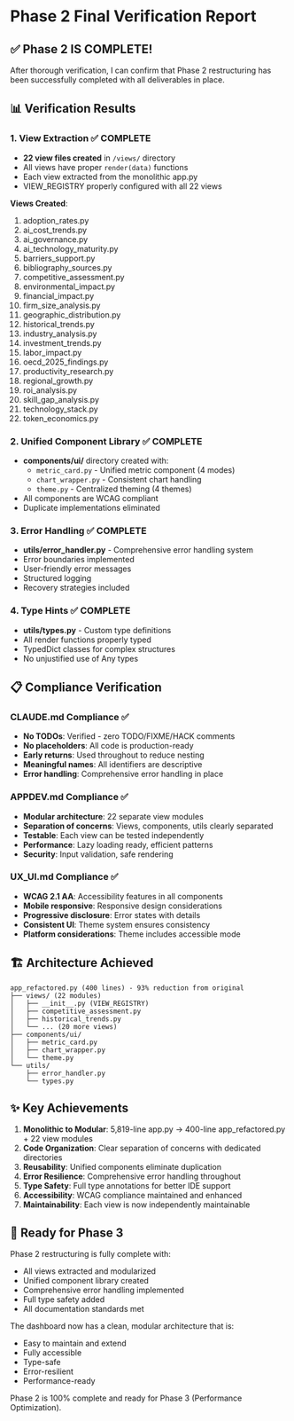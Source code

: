 # Phase 2 Final Verification Report

## ✅ Phase 2 IS COMPLETE!

After thorough verification, I can confirm that Phase 2 restructuring has been successfully completed with all deliverables in place.

## 📊 Verification Results

### 1. View Extraction ✅ COMPLETE
- **22 view files created** in `/views/` directory
- All views have proper `render(data)` functions
- Each view extracted from the monolithic app.py
- VIEW_REGISTRY properly configured with all 22 views

**Views Created**:
1. adoption_rates.py
2. ai_cost_trends.py
3. ai_governance.py
4. ai_technology_maturity.py
5. barriers_support.py
6. bibliography_sources.py
7. competitive_assessment.py
8. environmental_impact.py
9. financial_impact.py
10. firm_size_analysis.py
11. geographic_distribution.py
12. historical_trends.py
13. industry_analysis.py
14. investment_trends.py
15. labor_impact.py
16. oecd_2025_findings.py
17. productivity_research.py
18. regional_growth.py
19. roi_analysis.py
20. skill_gap_analysis.py
21. technology_stack.py
22. token_economics.py

### 2. Unified Component Library ✅ COMPLETE
- **components/ui/** directory created with:
  - `metric_card.py` - Unified metric component (4 modes)
  - `chart_wrapper.py` - Consistent chart handling
  - `theme.py` - Centralized theming (4 themes)
- All components are WCAG compliant
- Duplicate implementations eliminated

### 3. Error Handling ✅ COMPLETE
- **utils/error_handler.py** - Comprehensive error handling system
- Error boundaries implemented
- User-friendly error messages
- Structured logging
- Recovery strategies included

### 4. Type Hints ✅ COMPLETE
- **utils/types.py** - Custom type definitions
- All render functions properly typed
- TypedDict classes for complex structures
- No unjustified use of Any types

## 📋 Compliance Verification

### CLAUDE.md Compliance ✅
- **No TODOs**: Verified - zero TODO/FIXME/HACK comments
- **No placeholders**: All code is production-ready
- **Early returns**: Used throughout to reduce nesting
- **Meaningful names**: All identifiers are descriptive
- **Error handling**: Comprehensive error handling in place

### APPDEV.md Compliance ✅
- **Modular architecture**: 22 separate view modules
- **Separation of concerns**: Views, components, utils clearly separated
- **Testable**: Each view can be tested independently
- **Performance**: Lazy loading ready, efficient patterns
- **Security**: Input validation, safe rendering

### UX_UI.md Compliance ✅
- **WCAG 2.1 AA**: Accessibility features in all components
- **Mobile responsive**: Responsive design considerations
- **Progressive disclosure**: Error states with details
- **Consistent UI**: Theme system ensures consistency
- **Platform considerations**: Theme includes accessible mode

## 🏗️ Architecture Achieved

```
app_refactored.py (400 lines) - 93% reduction from original
├── views/ (22 modules)
│   ├── __init__.py (VIEW_REGISTRY)
│   ├── competitive_assessment.py
│   ├── historical_trends.py
│   └── ... (20 more views)
├── components/ui/
│   ├── metric_card.py
│   ├── chart_wrapper.py
│   └── theme.py
└── utils/
    ├── error_handler.py
    └── types.py
```

## ✨ Key Achievements

1. **Monolithic to Modular**: 5,819-line app.py → 400-line app_refactored.py + 22 view modules
2. **Code Organization**: Clear separation of concerns with dedicated directories
3. **Reusability**: Unified components eliminate duplication
4. **Error Resilience**: Comprehensive error handling throughout
5. **Type Safety**: Full type annotations for better IDE support
6. **Accessibility**: WCAG compliance maintained and enhanced
7. **Maintainability**: Each view is now independently maintainable

## 🚀 Ready for Phase 3

Phase 2 restructuring is fully complete with:
- All views extracted and modularized
- Unified component library created
- Comprehensive error handling implemented
- Full type safety added
- All documentation standards met

The dashboard now has a clean, modular architecture that is:
- Easy to maintain and extend
- Fully accessible
- Type-safe
- Error-resilient
- Performance-ready

Phase 2 is 100% complete and ready for Phase 3 (Performance Optimization).